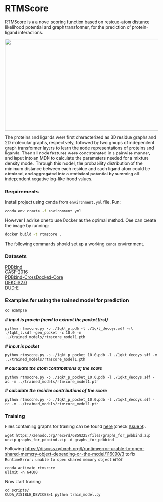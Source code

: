 # RTMScore

RTMScore is a a novel scoring function based on residue-atom distance likelihood potential and graph transformer, for the prediction of protein-ligand interactions. 
<div align=center>
<img src="https://github.com/sc8668/RTMScore/blob/main/121.jpg" width="600px" height="300px">
</div> 

The proteins and ligands were first characterized as 3D residue graphs and 2D molecular graphs, respectively, followed by two groups of independent graph transformer layers to learn the node representations of proteins and ligands. Then all node features were concatenated in a pairwise manner, and input into an MDN to calculate the parameters needed for a mixture density model. Through this model, the probability distribution of the minimum distance between each residue and each ligand atom could be obtained, and aggregated into a statistical potential by summing all independent negative log-likelihood values.

### Requirements
Install project using conda from `environment.yml` file. Run:
```bash
conda env create -f environment.yml
```


However I advise one to use Docker as the optimal method. One can create the image by running:
```bash
docker build -t rtmscore .
```

The following commands should set up a working `conda` environment.

### Datasets
[PDBbind](http://www.pdbbind.org.cn)    
[CASF-2016](http://www.pdbbind.org.cn)    
[PDBbind-CrossDocked-Core](https://zenodo.org/record/5525936)      
[DEKOIS2.0](https://zenodo.org/record/6623202)       
[DUD-E](https://zenodo.org/record/6623202)

### Examples for using the trained model for prediction
```
cd example
```
___# input is protein (need to extract the pocket first)___
```
python rtmscore.py -p ./1qkt_p.pdb -l ./1qkt_decoys.sdf -rl ./1qkt_l.sdf -gen_pocket -c 10.0 -m ../trained_models/rtmscore_model1.pth
```
___# input is pocket___
```
python rtmscore.py -p ./1qkt_p_pocket_10.0.pdb -l ./1qkt_decoys.sdf -m ../trained_models/rtmscore_model1.pth
```
___# calculate the atom contributions of the score___
```
python rtmscore.py -p ./1qkt_p_pocket_10.0.pdb -l ./1qkt_decoys.sdf -ac -m ../trained_models/rtmscore_model1.pth
```
___# calculate the residue contributions of the score___
```
python rtmscore.py -p ./1qkt_p_pocket_10.0.pdb -l ./1qkt_decoys.sdf -rc -m ../trained_models/rtmscore_model1.pth
```


### Training

Files containing graphs for training can be found [here](https://zenodo.org/record/6859325#.Y0aU38hPoyg) (check [Issue 9](https://github.com/sc8668/RTMScore/issues/9)).
```
wget https://zenodo.org/record/6859325/files/graphs_for_pdbbind.zip
unzip graphs_for_pdbbind.zip -d graphs_for_pdbbind
```

Following https://discuss.pytorch.org/t/runtimeerror-unable-to-open-shared-memory-object-depending-on-the-model/116090/3 to fix ```RuntimeError: unable to open shared memory object``` error
```
conda activate rtmscore
ulimit -n 64000
```

Now start training
```
cd scripts/
CUDA_VISIBLE_DEVICES=1 python train_model.py
```



